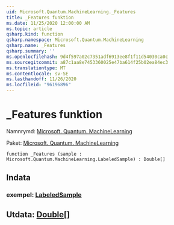 ```yaml
---
uid: Microsoft.Quantum.MachineLearning._Features
title: _Features funktion
ms.date: 11/25/2020 12:00:00 AM
ms.topic: article
qsharp.kind: function
qsharp.namespace: Microsoft.Quantum.MachineLearning
qsharp.name: _Features
qsharp.summary: ''
ms.openlocfilehash: 9d4f597a02c7351adf6913ee8f1f11d54030ca0c
ms.sourcegitcommit: a87c1aa8e7453360025e47ba614f25b02ea84ec3
ms.translationtype: MT
ms.contentlocale: sv-SE
ms.lasthandoff: 11/26/2020
ms.locfileid: "96196896"
---
```

# <a name="_features-function"></a>_Features funktion

Namnrymd: [Microsoft. Quantum. MachineLearning](xref:Microsoft.Quantum.MachineLearning)

Paket: [Microsoft. Quantum. MachineLearning](https://nuget.org/packages/Microsoft.Quantum.MachineLearning)




```qsharp
function _Features (sample : Microsoft.Quantum.MachineLearning.LabeledSample) : Double[]
```


## <a name="input"></a>Indata

### <a name="sample--labeledsample"></a>exempel: [LabeledSample](xref:Microsoft.Quantum.MachineLearning.LabeledSample)





## <a name="output--double"></a>Utdata: [Double](xref:microsoft.quantum.lang-ref.double)[]

